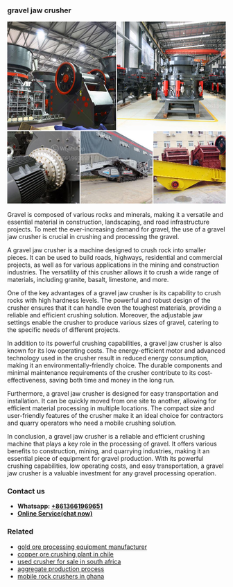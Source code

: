 <h3>gravel jaw crusher</h3><img src='1708589558.jpg' alt=''><p>Gravel is composed of various rocks and minerals, making it a versatile and essential material in construction, landscaping, and road infrastructure projects. To meet the ever-increasing demand for gravel, the use of a gravel jaw crusher is crucial in crushing and processing the gravel.</p><p>A gravel jaw crusher is a machine designed to crush rock into smaller pieces. It can be used to build roads, highways, residential and commercial projects, as well as for various applications in the mining and construction industries. The versatility of this crusher allows it to crush a wide range of materials, including granite, basalt, limestone, and more.</p><p>One of the key advantages of a gravel jaw crusher is its capability to crush rocks with high hardness levels. The powerful and robust design of the crusher ensures that it can handle even the toughest materials, providing a reliable and efficient crushing solution. Moreover, the adjustable jaw settings enable the crusher to produce various sizes of gravel, catering to the specific needs of different projects.</p><p>In addition to its powerful crushing capabilities, a gravel jaw crusher is also known for its low operating costs. The energy-efficient motor and advanced technology used in the crusher result in reduced energy consumption, making it an environmentally-friendly choice. The durable components and minimal maintenance requirements of the crusher contribute to its cost-effectiveness, saving both time and money in the long run.</p><p>Furthermore, a gravel jaw crusher is designed for easy transportation and installation. It can be quickly moved from one site to another, allowing for efficient material processing in multiple locations. The compact size and user-friendly features of the crusher make it an ideal choice for contractors and quarry operators who need a mobile crushing solution.</p><p>In conclusion, a gravel jaw crusher is a reliable and efficient crushing machine that plays a key role in the processing of gravel. It offers various benefits to construction, mining, and quarrying industries, making it an essential piece of equipment for gravel production. With its powerful crushing capabilities, low operating costs, and easy transportation, a gravel jaw crusher is a valuable investment for any gravel processing operation.</p><h3>Contact us</h3><ul><li><strong>Whatsapp:&nbsp;<a href="https://wa.me/8613661969651">+8613661969651</a></strong></li><li><a href="https://swt.shibang-china.com/?git&amp;zhl&amp;gravel jaw crusher"><strong>Online Service(chat now)</strong></a></li></ul><h3>Related</h3><ul><li><a href='gold ore processing equipment manufacturer.md'>gold ore processing equipment manufacturer</a></li><li><a href='copper ore crushing plant in chile.md'>copper ore crushing plant in chile</a></li><li><a href='used crusher for sale in south africa.md'>used crusher for sale in south africa</a></li><li><a href='aggregate production process.md'>aggregate production process</a></li><li><a href='mobile rock crushers in ghana.md'>mobile rock crushers in ghana</a></li></ul>